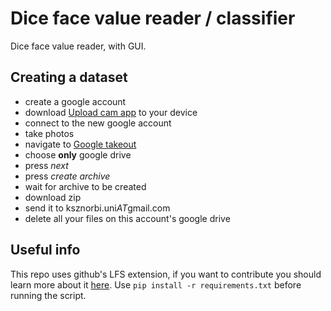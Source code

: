 # Dice face value reader / classifier

Dice face value reader, with GUI.

## Creating a dataset

- create a google account
- download [Upload cam app](http://uploadcamapp.com/) to your device
- connect to the new google account
- take photos
- navigate to [Google takeout](https://takeout.google.com/settings/takeout)
- choose **only** google drive
- press *next*
- press *create archive*
- wait for archive to be created
- download zip
- send it to ksznorbi.uni*AT*gmail.com
- delete all your files on this account's google drive

## Useful info

This repo uses github's LFS extension, if you want to contribute you should learn more about it [here](https://git-lfs.github.com/).
Use ```pip install -r requirements.txt``` before running the script.
